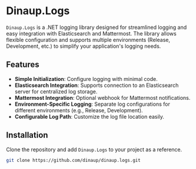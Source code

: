 # Dinaup.Logs

`Dinaup.Logs` is a .NET logging library designed for streamlined logging and easy integration with Elasticsearch and Mattermost. The library allows flexible configuration and supports multiple environments (Release, Development, etc.) to simplify your application's logging needs.

## Features

- **Simple Initialization**: Configure logging with minimal code.
- **Elasticsearch Integration**: Supports connection to an Elasticsearch server for centralized log storage.
- **Mattermost Integration**: Optional webhook for Mattermost notifications.
- **Environment-Specific Logging**: Separate log configurations for different environments (e.g., Release, Development).
- **Configurable Log Path**: Customize the log file location easily.

## Installation

Clone the repository and add `Dinaup.Logs` to your project as a reference.

```bash
git clone https://github.com/dinaup/dinaup.logs.git

